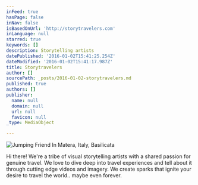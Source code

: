 ```yaml
---
inFeed: true
hasPage: false
inNav: false
isBasedOnUrl: 'http://storytravelers.com'
inLanguage: null
starred: true
keywords: []
description: Storytelling artists
datePublished: '2016-01-02T15:41:25.254Z'
dateModified: '2016-01-02T15:41:17.987Z'
title: Storytravelers
author: []
sourcePath: _posts/2016-01-02-storytravelers.md
published: true
authors: []
publisher:
  name: null
  domain: null
  url: null
  favicon: null
_type: MediaObject

---
```

![Jumping Friend In Matera, Italy, Basilicata](https://s3-us-west-2.amazonaws.com/the-grid-img/p/3fcc0f423c444c44634dbcf14966d624c2f56e43.jpg)

Hi there! We're a tribe of visual storytelling artists with a shared passion for genuine travel. We love to dive deep into travel experiences and tell about it through cutting edge videos and imagery. We create sparks that ignite your desire to travel the world.. maybe even forever.